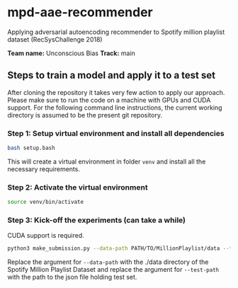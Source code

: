 # mpd-aae-recommender

Applying adversarial autoencoding recommender to Spotify million playlist dataset (RecSysChallenge 2018)

**Team name:** Unconscious Bias
**Track:** main

## Steps to train a model and apply it to a test set

After cloning the repository it takes very few action to apply our approach.
Please make sure to run the code on a machine with GPUs and CUDA support.
For the following command line instructions,
the current working directory is assumed to be the present git repository.

### Step 1: Setup virtual environment and install all dependencies

```sh
bash setup.bash
```

This will create a virtual environment in folder `venv` and install all the necessary requirements.


### Step 2: Activate the virtual environment

```sh
source venv/bin/activate
```

### Step 3: Kick-off the experiments (can take a while)

CUDA support is required.

```sh
python3 make_submission.py --data-path PATH/TO/MillionPlaylist/data --test-path PATH/TO/MillionPlaylist/test_set.json
```

Replace the argument for `--data-path` with the ./data directory of the Spotify Million Playlist Dataset and
replace the argument for `--test-path` with the path to the json file holding test set.
